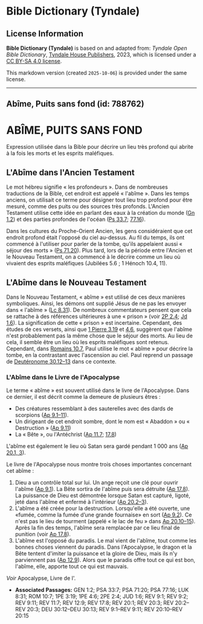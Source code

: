 # Bible Dictionary (Tyndale)

## License Information

**Bible Dictionary (Tyndale)** is based on and adapted from: _Tyndale Open Bible Dictionary_, [Tyndale House Publishers](https://tyndaleopenresources.com/), 2023, which is licensed under a [CC BY-SA 4.0 license](https://creativecommons.org/licenses/by-sa/4.0/legalcode.en).

This markdown version (created `2025-10-06`) is provided under the same license.



--------------------------------

## Abîme, Puits sans fond (id: 788762)

ABÎME, PUITS SANS FOND
======================

Expression utilisée dans la Bible pour décrire un lieu très profond qui abrite à la fois les morts et les esprits maléfiques.

L'Abîme dans l'Ancien Testament
-------------------------------

Le mot hébreu signifie « les profondeurs ». Dans de nombreuses traductions de la Bible, cet endroit est appelé « l'abîme ». Dans les temps anciens, on utilisait ce terme pour désigner tout lieu trop profond pour être mesuré, comme des puits ou des sources très profonds. L'Ancien Testament utilise cette idée en parlant des eaux à la création du monde ([Gn 1\.2](https://ref.ly/Gen1:2)) et des parties profondes de l'océan ([Ps 33\.7](https://ref.ly/Ps33:7); [77\.16](https://ref.ly/Ps77:16)).

Dans les cultures du Proche\-Orient Ancien, les gens considéraient que cet endroit profond était l'opposé du ciel au\-dessus. Au fil du temps, ils ont commencé à l'utiliser pour parler de la tombe, qu'ils appelaient aussi « séjour des morts » ([Ps 71\.20](https://ref.ly/Ps71:20)). Plus tard, lors de la période entre l'Ancien et le Nouveau Testament, on a commencé à le décrire comme un lieu où vivaient des esprits maléfiques (Jubilées 5\.6 ; 1 Hénoch 10\.4, 11\).

L'Abîme dans le Nouveau Testament
---------------------------------

Dans le Nouveau Testament, « abîme » est utilisé de ces deux manières symboliques. Ainsi, les démons ont supplié Jésus de ne pas les envoyer dans « l'abîme » ([Lc 8\.31](https://ref.ly/Luke8:31)). De nombreux commentateurs pensent que cela se rattache à des références ultérieures à une « prison » (voir [2P 2\.4](https://ref.ly/2Pet2:4); [Jd 1\.6](https://ref.ly/Jude1:6)). La signification de cette « prison » est incertaine. Cependant, des études de ces versets, ainsi que [1 Pierre 3\.19](https://ref.ly/1Pet3:19) et [4\.6](https://ref.ly/1Pet4:6), suggèrent que l'abîme n'est probablement pas la même chose que le séjour des morts. Au lieu de cela, il semble être un lieu où les esprits maléfiques sont retenus. Cependant, dans [Romains 10\.7](https://ref.ly/Rom10:7), Paul utilise le mot « abîme » pour décrire la tombe, en la contrastant avec l'ascension au ciel. Paul reprend un passage de [Deutéronome 30\.12–13](https://ref.ly/Deut30:12-Deut30:13) dans ce contexte.

### L'Abîme dans le Livre de l'Apocalypse

Le terme « abîme » est souvent utilisé dans le livre de l'Apocalypse. Dans ce dernier, il est décrit comme la demeure de plusieurs êtres :

* Des créatures ressemblant à des sauterelles avec des dards de scorpions ([Ap 9\.1–11](https://ref.ly/Rev9:1-Rev9:11)).
* Un dirigeant de cet endroit sombre, dont le nom est « Abaddon » ou « Destruction » ([Ap 9\.11](https://ref.ly/Rev9:11))
* La « Bête », ou l'Antéchrist ([Ap 11\.7](https://ref.ly/Rev11:7); [17\.8](https://ref.ly/Rev17:8))

L'abîme est également le lieu où Satan sera gardé pendant 1 000 ans ([Ap 20\.1, 3](https://ref.ly/Rev20:1,Rev20:3)).

Le livre de l'Apocalypse nous montre trois choses importantes concernant cet abîme :

1. Dieu a un contrôle total sur lui. Un ange reçoit une clé pour ouvrir l'abîme ([Ap 9\.1](https://ref.ly/Rev9:1)). La Bête sortira de l'abîme puis sera détruite ([Ap 17\.8](https://ref.ly/Rev17:8)). La puissance de Dieu est démontrée lorsque Satan est capturé, ligoté, jeté dans l'abîme et enfermé à l'intérieur ([Ap 20\.2–3](https://ref.ly/Rev20:2-Rev20:3)).
2. L'abîme a été créée pour la destruction. Lorsqu'elle a été ouverte, une «fumée, comme la fumée d’une grande fournaise» en sort ([Ap 9\.2](https://ref.ly/Rev9:2)). Ce n'est pas le lieu de tourment (appelé « le lac de feu » dans [Ap 20\.10–15](https://ref.ly/Rev20:10-Rev20:15)). Après la fin des temps, l'abîme sera remplacée par ce lieu final de punition (voir [Ap 17\.8](https://ref.ly/Rev17:8)).
3. L'abîme est l'opposé du paradis. Le mal vient de l'abîme, tout comme les bonnes choses viennent du paradis. Dans l'Apocalypse, le dragon et la Bête tentent d'imiter la puissance et la gloire de Dieu, mais ils n'y parviennent pas ([Ap 12\.9](https://ref.ly/Rev12:9)). Alors que le paradis offre tout ce qui est bon, l'abîme, elle, apporte tout ce qui est mauvais.

*Voir* Apocalypse, Livre de l'.

* **Associated Passages:** GEN 1:2; PSA 33:7; PSA 71:20; PSA 77:16; LUK 8:31; ROM 10:7; 1PE 3:19; 1PE 4:6; 2PE 2:4; JUD 1:6; REV 9:1; REV 9:2; REV 9:11; REV 11:7; REV 12:9; REV 17:8; REV 20:1; REV 20:3; REV 20:2–REV 20:3; DEU 30:12–DEU 30:13; REV 9:1–REV 9:11; REV 20:10–REV 20:15

